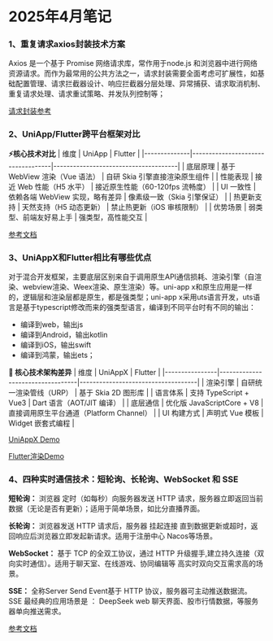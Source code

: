 # 2025年4月笔记

### 1、重复请求axios封装技术方案
Axios 是一个基于 Promise 网络请求库，常作用于node.js 和浏览器中进行网络资源请求。而作为最常用的公共方法之一，请求封装需要全面考虑可扩展性，如基础配置管理、请求拦截器设计、响应拦截器分层处理、异常捕获、请求取消机制、重复请求处理、请求重试策略、并发队列控制等；

[请求封装参考](https://github.com/GuJiugc/JueJinDemo/blob/main/client/src/axios.js)

### 2、UniApp/Flutter跨平台框架对比
**⚡核心技术对比**
| 维度         | UniApp                            | Flutter                              |
|--------------|-----------------------------------|--------------------------------------|
| 底层原理     | 基于 WebView 渲染（Vue 语法）     | 自研 Skia 引擎直接渲染原生组件       |
| 性能表现     | 接近 Web 性能（H5 水平）          | 接近原生性能（60-120fps 流畅度）     |
| UI 一致性    | 依赖各端 WebView 实现，略有差异   | 像素级一致（Skia 引擎保证）          |
| 热更新支持   | 天然支持（H5 动态更新）           | 禁止热更新（iOS 审核限制）           |
| 优势场景   | 弱类型、前端友好易上手           | 强类型，高性能交互           |


[参考文档](https://doc.dcloud.net.cn/uni-app-x/select.html)

### 3、UniAppX和Flutter相比有哪些优点
对于混合开发框架，主要底层区别来自于调用原生API通信损耗、渲染引擎（自渲染、webview渲染、Weex渲染、原生渲染）等。uni-app x和原生应用是一样的，逻辑层和渲染层都是原生，都是强类型；uni-app x采用uts语言开发，uts语言是基于typescript修改而来的强类型语言，编译到不同平台时有不同的输出：
- 编译到web，输出js
- 编译到Android，输出kotlin
- 编译到iOS，输出swift
- 编译到鸿蒙，输出ets；

**🔧 核心技术架构差异**
| 维度           | UniAppX                           | Flutter                            |
|----------------|----------------------------------|------------------------------------|
| 渲染引擎       | 自研统一渲染管线（URP）          | 基于 Skia 2D 图形库               |
| 语言体系       | 支持 TypeScript + Vue3           | Dart 语言（AOT/JIT 编译）         |
| 底层通信       | 优化版 JavaScriptCore + V8       | 直接调用原生平台通道（Platform Channel） |
| UI 构建方式    | 声明式 Vue 模板                  | Widget 嵌套式编程                 |

[UniAppX Demo](https://doc.dcloud.net.cn/uni-app-x/select.html)

[Flutter渲染Demo](https://gitcode.net/dcloud/test-cross/-/tree/master/test_flutter_slider_100)


### 4、四种实时通信技术：短轮询、长轮询、WebSocket 和 SSE
**短轮询：** 浏览器 定时（如每秒）向服务器发送 HTTP 请求，服务器立即返回当前数据（无论是否有更新）；适用于简单场景，如比分直播界面。

**长轮询：** 浏览器发送 HTTP 请求后，服务器 挂起连接 直到数据更新或超时，返回响应后浏览器立即发起新请求。适用于注册中心 Nacos等场景。

**WebSocket：** 基于 TCP 的全双工协议，通过 HTTP 升级握手,建立持久连接（双向实时通信）。适用于聊天室、在线游戏、协同编辑等 高实时双向交互需求高的场景。

**SSE：** 全称Server Send Event基于 HTTP 协议，服务器可主动推送数据流。SSE 最经典的应用场景是 ： DeepSeek web 聊天界面、股市行情数据，等服务器单向推送需求。

[参考文档](https://mp.weixin.qq.com/s/NIACuNgHtSFgKHc7T1G3Wg)
